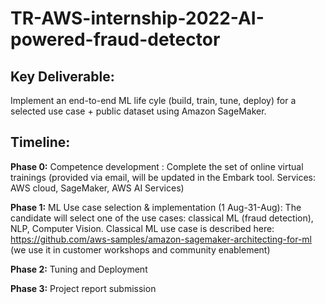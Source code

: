 # TR-AWS-internship-2022-AI-powered-fraud-detector


## Key Deliverable:
Implement an end-to-end ML life cyle (build, train, tune, deploy) for a selected use case + public dataset using Amazon SageMaker.
 
## Timeline: 

**Phase 0:** Competence development : Complete the set of online virtual trainings (provided via email, will be updated in the Embark tool. Services: AWS cloud, SageMaker, AWS AI Services)

**Phase 1:** ML Use case selection & implementation (1 Aug-31-Aug): The candidate will select one of the use cases: classical ML (fraud detection), NLP, Computer Vision. Classical ML use case is described here: https://github.com/aws-samples/amazon-sagemaker-architecting-for-ml (we use it in customer workshops and community enablement)

**Phase 2:** Tuning and Deployment

**Phase 3:** Project report submission
